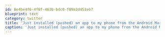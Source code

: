 ```yaml
---
id: 8e4be4f6-4f6f-463b-bdc0-f09a3dd53eb7
blueprint: text
category: twitter
title: 'Just installed (pushed) an app to my phone from the Android Market. Super easy, one click, done.  What the issue?'
caption: 'Just installed (pushed) an app to my phone from the Android Market. Super easy, one click, done.  What the issue?'
---
```

